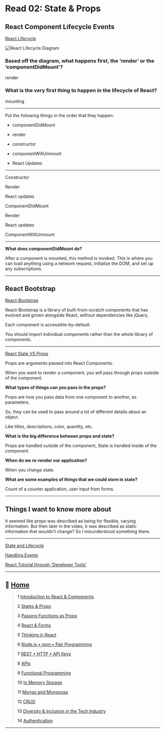 # Read 02: State & Props

## React Component Lifecycle Events

[React Lifecycle](https://medium.com/@joshuablankenshipnola/react-component-lifecycle-events-cb77e670a093)

![React Lifecycle Diagram](https://miro.medium.com/max/1400/0*0saPKFiTUk6W3FYp)

### **Based off the diagram, what happens first, the ‘render’ or the ‘componentDidMount’?**

  render

### **What is the very first thing to happen in the lifecycle of React?**

mounting

---

Put the following things in the order that they happen:

- componentDidMount

- render

- constructor

- componentWillUnmount

- React Updates

---

Constructor

Render

React updates

ComponentDidMount

Render

React updates

ComponentWillUnmount

---

**What does componentDidMount do?**

  After a component is mounted, this method is invoked. This is where you can load anything using a network request, initialize the DOM, and set up any subscriptions.

---

## React Bootstrap

[React-Bootstrap](https://react-bootstrap.github.io/components/alerts)

React-Bootstrap is a library of built-from-scratch components that has evolved and grown alongside React, without dependencies like jQuery.

Each component is accessible-by-default.

You should import individual components rather than the whole library of components.

---

[React State VS Props](https://www.youtube.com/watch?v=IYvD9oBCuJI)

Props are arguments passed into React Components.

When you want to render a component, you will pass through props outside of the component.

**What types of things can you pass in the props?**

Props are how you pass data from one component to another, as parameters.

So, they can be used to pass around a lot of different details about an object.

Like titles, descriptions, color, quantity, etc.

**What is the big difference between props and state?**

  Props are handled outside of the component, State is handled inside of the component.

**When do we re-render our application?**

  When you change state.

**What are some examples of things that we could store in state?**

  Count of a counter application, user input from forms.

---

## Things I want to know more about

  It seemed like props was described as being for flexible, varying information. But then later in the video, it was described as static information that wouldn't change? So I misunderstood something there.

---

[State and Lifecycle](https://reactjs.org/docs/state-and-lifecycle.html)

[Handling Events](https://reactjs.org/docs/handling-events.html)

[React Tutorial through 'Developer Tools'](https://reactjs.org/tutorial/tutorial.html)

---

## 🏡 [**Home**](https://mistidinzy.github.io/ReadingNotes/)

> **1** [Introduction to React & Components](/read01.md)
>
> **2** [States & Props](/read02.md)
>
> **3** [Passing Functions as Props](/read03.md)
>
> **4** [React & Forms](/read04.md)
>
> **5** [Thinking in React](/read05.md)
>
> **6** [Node.js • npm • Pair Programming](/read06.md)
>
> **7** [REST • HTTP • API Keys](/read07.md)
>
> **8** [APIs](/read08.md)
>
> **9** [Functional Programming](/read09.md)
>
> **10** [In Memory Storage](/read10.md)
>
> **11** [Mongo and Mongoose](/read11.md)
>
> **12** [CRUD](/read12.md)
>
> **13** [Diversity & Inclusion in the Tech Industry](/read13.md)
>
> **14** [Authentication](/read14.md)

---

